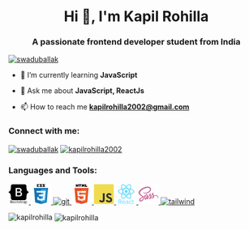 <h1 align="center">Hi 👋, I'm Kapil Rohilla</h1>
<h3 align="center">A passionate frontend developer student from India</h3>

<p align="left"> <a href="https://twitter.com/swaduballak" target="blank"><img src="https://img.shields.io/twitter/follow/swaduballak?logo=twitter&style=for-the-badge" alt="swaduballak" /></a> </p>

- 🌱 I’m currently learning **JavaScript**

- 💬 Ask me about **JavaScript, ReactJs**

- 📫 How to reach me **kapilrohilla2002@gmail.com**

<h3 align="left">Connect with me:</h3>
<p align="left">
<a href="https://twitter.com/swaduballak" target="blank"><img align="center" src="https://raw.githubusercontent.com/rahuldkjain/github-profile-readme-generator/master/src/images/icons/Social/twitter.svg" alt="swaduballak" height="30" width="40" /></a>
<a href="https://linkedin.com/in/kapilrohilla2002" target="blank"><img align="center" src="https://raw.githubusercontent.com/rahuldkjain/github-profile-readme-generator/master/src/images/icons/Social/linked-in-alt.svg" alt="kapilrohilla2002" height="30" width="40" /></a>
</p>

<h3 align="left">Languages and Tools:</h3>
<p align="left"> <a href="https://getbootstrap.com" target="_blank" rel="noreferrer"> <img src="https://raw.githubusercontent.com/devicons/devicon/master/icons/bootstrap/bootstrap-plain-wordmark.svg" alt="bootstrap" width="40" height="40"/> </a> <a href="https://www.w3schools.com/css/" target="_blank" rel="noreferrer"> <img src="https://raw.githubusercontent.com/devicons/devicon/master/icons/css3/css3-original-wordmark.svg" alt="css3" width="40" height="40"/> </a> <a href="https://git-scm.com/" target="_blank" rel="noreferrer"> <img src="https://www.vectorlogo.zone/logos/git-scm/git-scm-icon.svg" alt="git" width="40" height="40"/> </a> <a href="https://www.w3.org/html/" target="_blank" rel="noreferrer"> <img src="https://raw.githubusercontent.com/devicons/devicon/master/icons/html5/html5-original-wordmark.svg" alt="html5" width="40" height="40"/> </a> <a href="https://developer.mozilla.org/en-US/docs/Web/JavaScript" target="_blank" rel="noreferrer"> <img src="https://raw.githubusercontent.com/devicons/devicon/master/icons/javascript/javascript-original.svg" alt="javascript" width="40" height="40"/> </a> <a href="https://reactjs.org/" target="_blank" rel="noreferrer"> <img src="https://raw.githubusercontent.com/devicons/devicon/master/icons/react/react-original-wordmark.svg" alt="react" width="40" height="40"/> </a> <a href="https://sass-lang.com" target="_blank" rel="noreferrer"> <img src="https://raw.githubusercontent.com/devicons/devicon/master/icons/sass/sass-original.svg" alt="sass" width="40" height="40"/> </a> <a href="https://tailwindcss.com/" target="_blank" rel="noreferrer"> <img src="https://www.vectorlogo.zone/logos/tailwindcss/tailwindcss-icon.svg" alt="tailwind" width="40" height="40"/> </a> </p>

<p><img align="left" src="https://github-readme-stats.vercel.app/api/top-langs?username=kapilrohilla&show_icons=true&locale=en&layout=compact" alt="kapilrohilla" /></p>

<p>&nbsp;<img align="center" src="https://github-readme-stats.vercel.app/api?username=kapilrohilla&show_icons=true&locale=en" alt="kapilrohilla" /></p>

